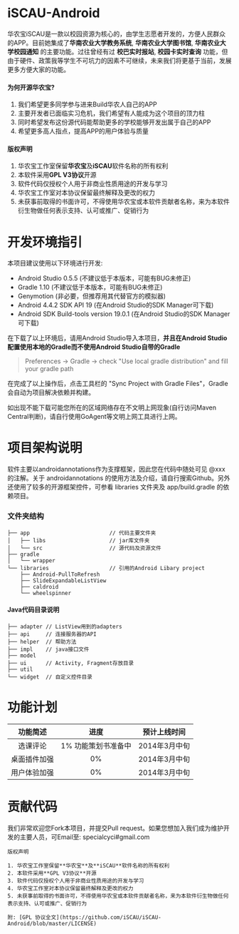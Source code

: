 iSCAU-Android
=============

华农宝iSCAU是一款以校园资源为核心的，由学生志愿者开发的，方便人民群众的APP。目前她集成了**华南农业大学教务系统**, **华南农业大学图书馆**, **华南农业大学校园通知** 的主要功能。过往曾经有过 **校巴实时报站**, **校园卡实时查询** 功能，但由于硬件、政策我等学生不可坑力的因素不可继续，未来我们将更基于当前，发展更多方便大家的功能。

#### 为何开源华农宝?

1. 我们希望更多同学参与进来Build华农人自己的APP
2. 主要开发者已面临实习危机，我们希望有人能成为这个项目的顶力柱
3. 同时希望发布这份源代码能帮助更多的学校能够开发出属于自己的APP
4. 希望更多高人指点，提高APP的用户体验与质量

#### 版权声明

1. 华农宝工作室保留**华农宝**及**iSCAU**软件名称的所有权利
2. 本软件采用**GPL V3协议**开源
3. 软件代码仅授权个人用于非商业性质用途的开发与学习
4. 华农宝工作室对本协议保留最终解释及更改的权力
5. 未获事前取得的书面许可，不得使用华农宝或本软件贡献者名称，来为本软件衍生物做任何表示支持、认可或推广、促销行为

# 开发环境指引

本项目建议使用以下环境进行开发:

* Android Studio 0.5.5 (不建议低于本版本，可能有BUG未修正)
* Gradle 1.10 (不建议低于本版本，可能有BUG未修正)
* Genymotion (非必要，但推荐用其代替官方的模拟器)
* Android 4.4.2 SDK API 19 (在Android Studio的SDK Manager可下载)
* Android SDK Build-tools version 19.0.1 (在Android Studio的SDK Manager可下载)

在下载了以上环境后，请用Android Studio导入本项目，**并且在Android Studio配置使用本地的Gradle而不使用Android Studio自带的Gradle**

> Preferences -> Gradle -> check "Use local gradle distribution" and fill your gradle path

在完成了以上操作后，点击工具栏的 "Sync Project with Gradle Files"，Gradle会自动为项目解决依赖并构建。

如出现不能下载可能您所在的区域网络存在不文明上网现象(自行访问Maven Central判断)，请自行使用GoAgent等文明上网工具进行上网。

# 项目架构说明

软件主要以androidannotations作为支撑框架，因此您在代码中随处可见 @xxx 的注解。关于 androidannotations 的使用方法及介绍，请自行搜索Github。另外还使用了较多的开源框架控件，可参看 libraries 文件夹及 app/build.gradle 的依赖项目。

### 文件夹结构

```
├── app                         // 代码主要文件夹
│   ├── libs                    // jar库文件夹
│   └── src                     // 源代码及资源文件
├── gradle
│   └── wrapper
└── libraries                   // 引用的Android Libary project
    ├── Android-PullToRefresh
    ├── SlideExpandableListView
    ├── caldroid
    └── wheelspinner
```

#### Java代码目录说明

```
├── adapter // ListView用到的adapters
├── api     // 连接服务器的API
├── helper  // 帮助方法
├── impl    // java接口文件
├── model
├── ui      // Activity, Fragment存放目录
├── util
└── widget  // 自定义控件目录
```

# 功能计划

| 功能简述 | 进度 | 预计上线时间 |
| :-----:  | :--: | :----------: |
| 选课评论 |  1% 功能策划书准备中 | 2014年3月中旬 |
| 桌面插件加强 | 0% | 2014年3月中旬 |
| 用户体验加强 | 0% | 2014年3月中旬 |

# 贡献代码

我们非常欢迎您Fork本项目，并提交Pull request。如果您想加入我们成为维护开发的主要人员，可Email至: specialcyci#gmail.com


```
版权声明

1. 华农宝工作室保留**华农宝**及**iSCAU**软件名称的所有权利
2. 本软件采用**GPL V3协议**开源
3. 软件代码仅授权个人用于非商业性质用途的开发与学习
4. 华农宝工作室对本协议保留最终解释及更改的权力
5. 未获事前取得的书面许可，不得使用华农宝或本软件贡献者名称，来为本软件衍生物做任何表示支持、认可或推广、促销行为

附: [GPL 协议全文](https://github.com/iSCAU/iSCAU-Android/blob/master/LICENSE)
